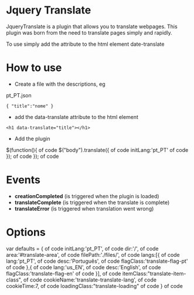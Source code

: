 # Jquery Translate #

JqueryTranslate is a plugin that allows you to translate webpages.
This plugin was born from the need to translate pages simply and rapidly.

To use simply add the attribute to the html element date-translate

<h1 data-translate="title"></h1>


How to use
==========


* Create a file with the descriptions, eg

pt_PT.json

`{
  "title":"nome"
}`

* add the data-translate attribute to the html element

`<h1 data-translate="title"></h1>`

* Add the plugin

 $(function(){ of code
    $("body").translate({ of code
      initLang:'pt_PT' of code
    }); of code
  }); of code


Events
==========

* **creationCompleted** (is triggered when the plugin is loaded)
* **translateComplete** (is triggered when the translate is complete)
* **translateError**    (is triggered when translation went wrong)

Options
==========

  var defaults = { of code
    initLang:'pt_PT', of code
    dir:'/', of code
    area:'#translate-area', of code
    filePath:'./files/', of code
    langs:[{ of code
      lang:'pt_PT', of code
      desc:'Português', of code
      flagClass:'translate-flag-pt' of code
    },{ of code
      lang:'us_EN', of code
      desc:'English', of code
      flagClass:'translate-flag-en' of code
    }], of code
    itemClass:"translate-item-class", of code
    cookieName:'translate-translate-lang', of code
    cookieTime:7, of code
    loadingClass:"translate-loading" of code
  } of code